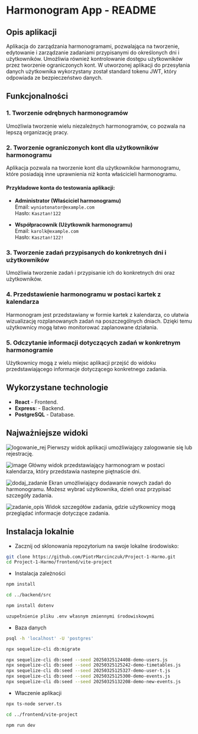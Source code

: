 # Harmonogram App - README

## Opis aplikacji
Aplikacja do zarządzania harmonogramami, pozwalająca na tworzenie, edytowanie i zarządzanie zadaniami przypisanymi do określonych dni i użytkowników. Umożliwia również kontrolowanie dostępu użytkowników przez tworzenie ograniczonych kont. W utworzonej aplikacji do przesyłania danych użytkownika wykorzystany został standard tokenu JWT, który odpowiada ze bezpieczeństwo danych.

## Funkcjonalności

### 1. Tworzenie odrębnych harmonogramów
Umożliwia tworzenie wielu niezależnych harmonogramów, co pozwala na lepszą organizację pracy.

### 2. Tworzenie ograniczonych kont dla użytkowników harmonogramu
Aplikacja pozwala na tworzenie kont dla użytkowników harmonogramu, które posiadają inne uprawnienia niż konta właścicieli harmonogramu.

#### Przykładowe konta do testowania aplikacji:
- **Administrator (Właściciel harmonogramu)**  
  Email: `wyniotonator@example.com`  
  Hasło: `Kasztan!122`
  
- **Współpracownik (Użytkownik harmonogramu)**  
  Email: `karolk@example.com`  
  Hasło: `Kasztan!122!`

### 3. Tworzenie zadań przypisanych do konkretnych dni i użytkowników
Umożliwia tworzenie zadań i przypisanie ich do konkretnych dni oraz użytkowników.

### 4. Przedstawienie harmonogramu w postaci kartek z kalendarza
Harmonogram jest przedstawiany w formie kartek z kalendarza, co ułatwia wizualizację rozplanowanych zadań na poszczególnych dniach. Dzięki temu użytkownicy mogą łatwo monitorować zaplanowane działania.

### 5. Odczytanie informacji dotyczących zadań w konkretnym harmonogramie
Użytkownicy mogą z wielu miejsc aplikacji przejść do widoku przedstawiającego informacje dotyczącego konkretnego zadania.

## Wykorzystane technologie

- **React** - Frontend.
- **Express**: - Backend.
- **PostgreSQL** - Database.

## Najważniejsze widoki
![logowanie_rej](https://github.com/user-attachments/assets/b4feff14-cd56-4d11-8540-79fdc2f57776)
Pierwszy widok aplikacji umożliwiający zalogowanie się lub rejestrację.

![image](https://github.com/user-attachments/assets/4322b691-0d74-43b0-bef3-a98f942b3eb0)
Główny widok przedstawiający harmonogram w postaci kalendarza, który przedstawia nastepne piętnaście dni.


![dodaj_zadanie](https://github.com/user-attachments/assets/1cf961f8-f062-4b58-93ae-8749668c4a71)
Ekran umożliwiający dodawanie nowych zadań do harmonogramu. Możesz wybrać użytkownika, dzień oraz przypisać szczegóły zadania.

![zadanie_opis](https://github.com/user-attachments/assets/9bf4f9b3-3ac6-4bd7-8187-2177a37f40db)
Widok szczegółów zadania, gdzie użytkownicy mogą przeglądać informacje dotyczące zadania.


## Instalacja lokalnie

- Zacznij od sklonowania repozytorium na swoje lokalne środowisko:
  
```bash
git clone https://github.com/PiotrMarcinczuk/Project-1-Harmo.git
cd Project-1-Harmo/frontend/vite-project
```

- Instalacja zależności
```bash
npm install

cd ../backend/src

npm install dotenv

uzupełnienie pliku .env własnym zmiennymi środowiskowymi
```
- Baza danych
```bash
psql -h 'localhost' -U 'postgres'

npx sequelize-cli db:migrate

npx sequelize-cli db:seed --seed 20250325124408-demo-users.js
npx sequelize-cli db:seed --seed 20250325125242-demo-timetables.js
npx sequelize-cli db:seed --seed 20250325125327-demo-user-t.js 
npx sequelize-cli db:seed --seed 20250325125300-demo-events.js
npx sequelize-cli db:seed --seed 20250325132208-demo-new-events.js
```
- Właczenie aplikacji
```bash
npx ts-node server.ts

cd ../frontend/vite-project

npm run dev
```


